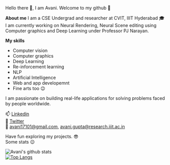 Hello there 👋,
I am Avani. Welcome to my github :stars:

**About me**
I am a CSE Undergrad and researcher at CVIT, IIIT Hyderabad :mortar_board: <br>
I am currently working on Neural Rendering, Neural Scene editing using Computer graphics and Deep Learning under Professor PJ Narayan. 


**My skills**
* Computer vision
* Computer graphics
* Deep Learning
* Re-inforcement learning
* NLP
* Artificial Intelligence
* Web and app developemnt
* Fine arts too :wink:

 I am passionate on building real-life applications for solving problems faced by people worldwide. 
 
📫 [Linkedin](https://www.linkedin.com/in/avani17101-gupta/) <br>
:large_blue_circle: [Twitter](https://twitter.com/Avani97620444) <br>
:email:  avani17101@gmail.com, avani.gupta@research.iiit.ac.in
 
Have fun exploring my projects. :sunglasses: <br>
Some stats :wink:


![Avani's github stats](https://github-readme-stats.vercel.app/api?username=avani17101&count_private=true&show_icons=true&title_color=fff&icon_color=FFD700&text_color=ECECEC&bg_color=8A2BE2)
<br>
[![Top Langs](https://github-readme-stats.vercel.app/api/top-langs/?username=avani17101&layout=compact)](https://github.com/avani17101/github-readme-stats)
